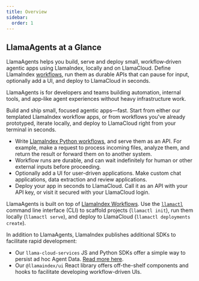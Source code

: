 ```yaml
---
title: Overview
sidebar:
  order: 1
---
```


## LlamaAgents at a Glance

LlamaAgents helps you build, serve and deploy small, workflow‑driven agentic apps using LlamaIndex, locally and on LlamaCloud. Define LlamaIndex [workflows](/python/llamaagents/workflows), run them as durable APIs that can pause for input, optionally add a UI, and deploy to LlamaCloud in seconds.

LlamaAgents is for developers and teams building automation, internal tools, and app‑like agent experiences without heavy infrastructure work.

Build and ship small, focused agentic apps—fast. Start from either our templated LlamaIndex workflow apps, or from workflows you've already prototyped, iterate locally, and deploy to LlamaCloud right from your terminal in seconds.

- Write [LlamaIndex Python workflows](/python/llamaagents/workflows/), and serve them as an API. For example, make a request to process incoming files, analyze them, and return the result or forward them on to another system.
- Workflow runs are durable, and can wait indefinitely for human or other external inputs before proceeding.
- Optionally add a UI for user-driven applications. Make custom chat applications, data extraction and review applications.
- Deploy your app in seconds to LlamaCloud. Call it as an API with your API key, or visit it secured with your LlamaCloud login.

LlamaAgents is built on top of [LlamaIndex Workflows](/python/llamaagents/workflows/). Use the [`llamactl`](/llamaagents/llamactl/) command line interface (CLI) to scaffold projects (`llamactl init`), run them locally (`llamactl serve`), and deploy to LlamaCloud (`llamactl deployments create`).

In addition to LlamaAgents, LlamaIndex publishes additional SDKs to facilitate rapid development:
- Our `llama-cloud-services` JS and Python SDKs offer a simple way to persist ad hoc Agent Data. [Read more here](/python/llamaagents/llamactl/agent-data-overview).
- Our `@llamaindex/ui` React library offers off-the-shelf components and hooks to facilitate developing workflow-driven UIs.